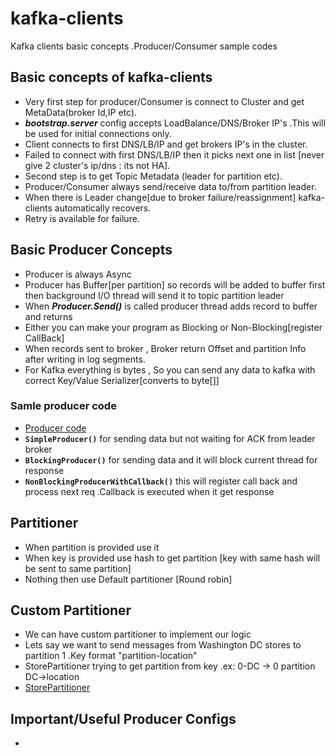 # kafka-clients
Kafka clients basic concepts .Producer/Consumer sample codes 

## Basic concepts of kafka-clients
 * Very first step for producer/Consumer is connect to Cluster and get MetaData(broker Id,IP etc).
 * **_bootstrap.server_** config accepts LoadBalance/DNS/Broker IP's .This will be used for initial connections only.
 * Client connects to first DNS/LB/IP and get brokers IP's in the cluster. 
 * Failed to connect with first DNS/LB/IP then it picks next one in list [never give 2 cluster's ip/dns : its not HA].
 * Second step is to get Topic Metadata (leader for partition etc).
 * Producer/Consumer always send/receive data to/from partition leader. 
 * When there is Leader change[due to broker failure/reassignment] kafka-clients automatically recovers.
 * Retry is available for failure. 

## Basic Producer Concepts 
* Producer is always Async 
* Producer has Buffer[per partition] so records will be added to buffer first then background I/O thread will send it to topic partition leader 
* When **_Producer.Send()_** is called producer thread adds record to buffer and returns 
* Either you can make your program as Blocking or Non-Blocking[register CallBack]
* When records sent to broker , Broker return Offset and partition Info after writing in log segments. 
* For Kafka everything is bytes , So you can send any data to kafka with correct Key/Value Serializer[converts to byte[]]

### Samle producer code 
   *  [Producer code ](src/main/java/com/prakash/kafka/clients/producer/SimpleKafkaProducer.java)
   * **`SimpleProducer()`** for sending data but not waiting for ACK from leader broker
   * **`BlockingProducer()`** for sending data and it will block current thread for response 
   * **`NonBlockingProducerWithCallback()`** this will register call back and process next req .Callback is executed when it get response
   
## Partitioner 
 * When partition is provided use it 
 * When key is provided use hash to get partition [key with same hash will be sent to same partition]
 * Nothing then use Default partitioner [Round robin]
 
## Custom Partitioner
 * We can have custom partitioner to implement our logic 
 * Lets say we want to send messages from Washington DC stores to partition 1 .Key format "partition-location"
 * StorePartitioner trying to get partition from key .ex: 0-DC -> 0 partition DC->location 
 * [StorePartitioner](src/main/java/com/prakash/kafka/clients/producer/StorePartitioner.java)
 
## Important/Useful Producer Configs
 * 
